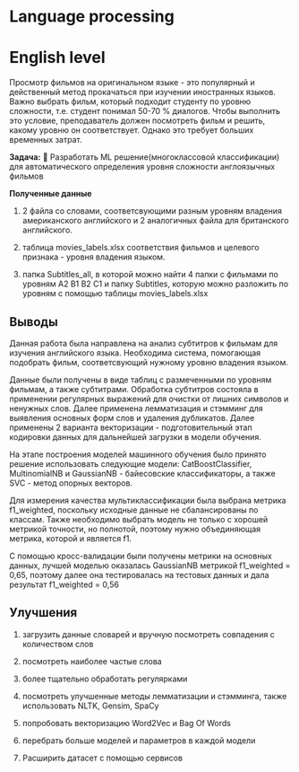 # Language processing

# English level
Просмотр фильмов на оригинальном языке - это популярный и действенный метод прокачаться при изучении иностранных языков. Важно выбрать фильм, который подходит студенту по уровню сложности, т.е. студент понимал 50-70 % диалогов. Чтобы выполнить это условие, преподаватель должен посмотреть фильм и решить, какому уровню он соответствует. Однако это требует больших временных затрат.

**Задача:**
🔸 Разработать ML решение(многоклассовой классификации) для автоматического определения уровня сложности англоязычных фильмов

**Полученные данные**
1) 2 файла со словами, соответсвующими разным уровням владения американского английского и 2 аналогичных файла для британского английского.

2) таблица movies_labels.xlsx соответствия фильмов и целевого признака - уровня владения языком.

3) папка Subtitles_all, в которой можно найти 4 папки с фильмами по уровням А2 В1 В2 С1 и папку Subtitles, которую можно разложить по уровням с помощью таблицы movies_labels.xlsx

## Выводы
Данная работа была направлена на анализ субтитров к фильмам для изучения английского языка. Необходима система, помогающая подобрать фильм, соответсвующий нужному уровню владения языком.

Данные были получены в виде таблиц с размеченными по уровням фильмам, а также субтитрами. Обработка субтитров состояла в применении регулярных выражений для очистки от лишних символов и ненужных слов. Далее применена лемматизация и стэмминг для выявления основных форм слов и удаления дубликатов. Далее применены 2 варианта векторизации - подготовительный этап кодировки данных для дальнейшей загрузки в модели обучения.

На этапе построения моделей машинного обучения было принято решение использовать следующие модели: CatBoostClassifier, MultinomialNB и GaussianNB - байесовские классификаторы, а также SVC - метод опорных векторов.

Для измерения качества мультиклассификации была выбрана метрика f1_weighted, поскольку исходные данные не сбалансированы по классам. Также необходимо выбрать модель не только с хорошей метрикой точности, но полнотой, поэтому нужно объединяющая метрика, которой и является f1.

С помощью кросс-валидации были получены метрики на основных данных, лучшей моделью оказалась GaussianNB метрикой f1_weighted = 0,65, поэтому далее она тестировалась на тестовых данных и дала результат f1_weighted = 0,56

## Улучшения
1) загрузить данные словарей и вручную посмотреть совпадения с количеством слов

2) посмотреть наиболее частые слова

3) более тщательно обработать регулярками

4) посмотреть улучшенные методы лемматизации и стэмминга, также использовать NLTK, Gensim, SpaCy

5) попробовать векторизацию Word2Vec и Bag Of Words

6) перебрать больше моделей и параметров в каждой модели

7) Расширить датасет с помощью сервисов
